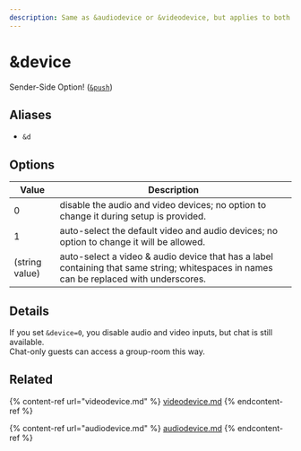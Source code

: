 ```yaml
---
description: Same as &audiodevice or &videodevice, but applies to both
---
```


# \&device

Sender-Side Option! ([`&push`](push.md))

## Aliases

* `&d`

## Options

| Value          | Description                                                                                                                             |
| -------------- | --------------------------------------------------------------------------------------------------------------------------------------- |
| 0              | disable the audio and video devices; no option to change it during setup is provided.                                                   |
| 1              | auto-select the default video and audio devices; no option to change it will be allowed.                                                |
| (string value) | auto-select a video & audio device that has a label containing that same string; whitespaces in names can be replaced with underscores. |

## Details

If you set `&device=0`, you disable audio and video inputs, but chat is still available.\
Chat-only guests can access a group-room this way.

## Related

{% content-ref url="videodevice.md" %}
[videodevice.md](videodevice.md)
{% endcontent-ref %}

{% content-ref url="audiodevice.md" %}
[audiodevice.md](audiodevice.md)
{% endcontent-ref %}
